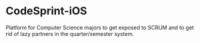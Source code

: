 # CodeSprint-iOS
Platform for Computer Science majors to get exposed to SCRUM and to get rid of lazy partners in the quarter/semester system.
